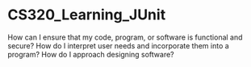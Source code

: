 # CS320_Learning_JUnit

How can I ensure that my code, program, or software is functional and secure?
How do I interpret user needs and incorporate them into a program?
How do I approach designing software?
